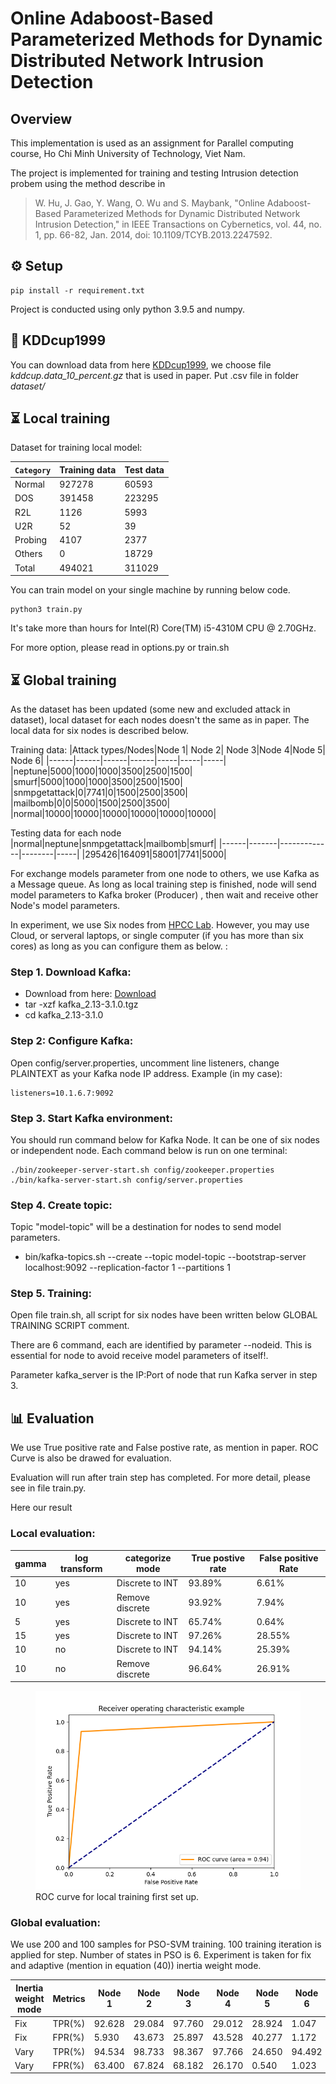 # Online Adaboost-Based Parameterized Methods for Dynamic Distributed Network Intrusion Detection

## Overview

This implementation is used as an assignment for Parallel computing course, Ho Chi Minh University of Technology, Viet Nam. 

The project is implemented for training and testing Intrusion detection probem using the method describe in 

> W. Hu, J. Gao, Y. Wang, O. Wu and S. Maybank, "Online Adaboost-Based Parameterized Methods for Dynamic Distributed Network Intrusion Detection," in IEEE Transactions on Cybernetics, vol. 44, no. 1, pp. 66-82, Jan. 2014, doi: 10.1109/TCYB.2013.2247592.

## ⚙️ Setup
```
pip install -r requirement.txt
```
Project is conducted using only python 3.9.5 and numpy.

## 💾 KDDcup1999
You can download data from here [KDDcup1999](#http://kdd.ics.uci.edu/databases/kddcup99/kddcup99.html), we choose file *kddcup.data_10_percent.gz* that is used in paper. 
Put .csv file in folder *dataset/*

## ⏳ Local training

Dataset for training local model:

|`Category`|Training data|Test data|
|----------|-------------|---------|
|Normal    |927278       |60593|
|DOS|391458|223295|
|R2L|1126|5993|
|U2R|52|39|
|Probing|4107|2377|
|Others|0|18729|
|Total |494021|311029|

You can train model on your single machine by running below code. 
```
python3 train.py
```
It's take more than hours for Intel(R) Core(TM) i5-4310M CPU @ 2.70GHz.

For more option, please read in options.py or train.sh

## ⏳ Global training
As the dataset has been updated (some new and excluded attack in dataset), local dataset for each nodes doesn't the same as in paper. The local data for six nodes is described below.

Training data:
|Attack types/Nodes|Node 1| Node 2| Node 3|Node 4|Node 5| Node 6|
|------|------|------|------|-----|-----|-----|
|neptune|5000|1000|1000|3500|2500|1500|
|smurf|5000|1000|1000|3500|2500|1500|
|snmpgetattack|0|7741|0|1500|2500|3500|
|mailbomb|0|0|5000|1500|2500|3500|
|normal|10000|10000|10000|10000|10000|10000|

Testing data for each node
|normal|neptune|snmpgetattack|mailbomb|smurf|
|------|-------|-------------|--------|-----|
|295426|164091|58001|7741|5000|

For exchange models parameter from one node to others, we use Kafka as a Message queue. As long as local training step is finished, node will send model parameters to Kafka broker (Producer) , then wait and receive other Node's model parameters. 

In experiment, we use Six nodes from [HPCC Lab](#http://hpcc.hcmut.edu.vn/). However, you may use Cloud, or serveral laptops, or single computer (if you has more than six cores) as long as you can configure them as below. 
:
### Step 1. Download Kafka:
- Download from here: [Download](https://www.apache.org/dyn/closer.cgi?path=/kafka/3.1.0/kafka_2.13-3.1.0.tgz)
- tar -xzf kafka_2.13-3.1.0.tgz
- cd kafka_2.13-3.1.0
### Step 2: Configure Kafka:
Open config/server.properties, uncomment line listeners, change PLAINTEXT as your Kafka node IP address. Example (in my case):
```
listeners=10.1.6.7:9092
```
### Step 3. Start Kafka environment:
You should run command below for Kafka Node. It can be one of six nodes or independent node. Each command below is run on one terminal:
```
./bin/zookeeper-server-start.sh config/zookeeper.properties
./bin/kafka-server-start.sh config/server.properties
```
### Step 4. Create topic:
Topic "model-topic" will be a destination for nodes to send model parameters.
- bin/kafka-topics.sh --create --topic model-topic --bootstrap-server localhost:9092 --replication-factor 1 --partitions 1

### Step 5. Training:
Open file train.sh, all script for six nodes have been written below GLOBAL TRAINING SCRIPT comment. 

There are 6 command, each are identified by parameter --nodeid. This is essential for node to avoid receive model parameters of itself!.  

Parameter kafka_server is the IP:Port of node that run Kafka server in step 3. 

## 📊 Evaluation
We use True positive rate and False postive rate, as mention in paper. ROC Curve is also be drawed for evaluation.

Evaluation will run after train step has completed. For more detail, please see in file train.py.

Here our result
### Local evaluation:
|gamma|log transform|categorize mode|True postive rate|False positive Rate|
|-----|-------------|---------------|-----------------|-------------------|
|10   |yes          |Discrete to INT|93.89%           |6.61%              |
|10   |yes          |Remove discrete|93.92%           |7.94%              |
|5    |yes          |Discrete to INT|65.74%           |0.64%              |
|15   |yes          |Discrete to INT|97.26%           |28.55%             |
|10   |no           |Discrete to INT|94.14%           |25.39%             |
|10   |no           |Remove discrete|96.64%           |26.91%             |

<figure>
    <img src="results/local_setup3.png">
    <figcaption>ROC curve for local training first set up.</figcaption>
</figure>

### Global evaluation:
We use 200 and 100 samples for PSO-SVM training. 100 training iteration is applied for step. Number of states in PSO is 6. Experiment is taken for fix and adaptive (mention in equation (40)) inertia weight mode. 

|Inertia weight mode|Metrics|Node 1|Node 2|Node 3|Node 4|Node 5|Node 6|
|--------------|-------------|------|--------|------|------|------|------|
|Fix           |TPR(%)          |92.628|29.084|97.760|29.012|28.924|1.047|
|Fix|FPR(%)|5.930|43.673|25.897|43.528|40.277|1.172|
Vary|TPR(%)|94.534|98.733|98.367|97.766|24.650|94.492|
Vary|FPR(%)|63.400|67.824|68.182|26.170|0.540|1.023|

